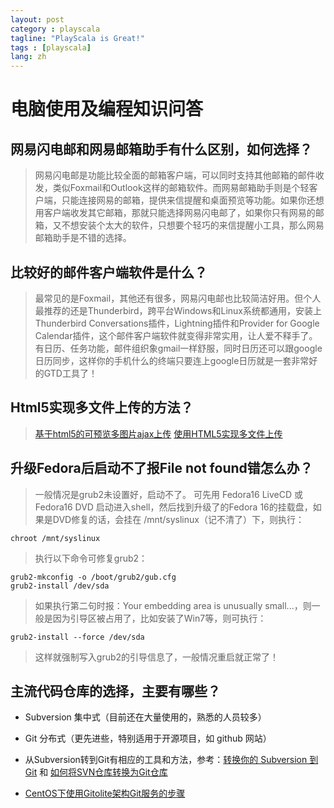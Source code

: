```yaml
---
layout: post
category : playscala
tagline: "PlayScala is Great!"
tags : [playscala]
lang: zh
---
```

# 电脑使用及编程知识问答

## 网易闪电邮和网易邮箱助手有什么区别，如何选择？

> 网易闪电邮是功能比较全面的邮箱客户端，可以同时支持其他邮箱的邮件收发，类似Foxmail和Outlook这样的邮箱软件。而网易邮箱助手则是个轻客户端，只能连接网易的邮箱，提供来信提醒和桌面预览等功能。如果你还想用客户端收发其它邮箱，那就只能选择网易闪电邮了，如果你只有网易的邮箱，又不想安装个太大的软件，只想要个轻巧的来信提醒小工具，那么网易邮箱助手是不错的选择。

## 比较好的邮件客户端软件是什么？

> 最常见的是Foxmail，其他还有很多，网易闪电邮也比较简洁好用。但个人最推荐的还是Thunderbird，跨平台Windows和Linux系统都通用，安装上Thunderbird Conversations插件，Lightning插件和Provider for Google Calendar插件，这个邮件客户端软件就变得非常实用，让人爱不释手了。有日历、任务功能，邮件组织象gmail一样舒服，同时日历还可以跟google日历同步，这样你的手机什么的终端只要连上google日历就是一套非常好的GTD工具了！
## Html5实现多文件上传的方法？

> [基于html5的可预览多图片ajax上传](http://www.zhangxinxu.com/wordpress/2011/09/%E5%9F%BA%E4%BA%8Ehtml5%E7%9A%84%E5%8F%AF%E9%A2%84%E8%A7%88%E5%A4%9A%E5%9B%BE%E7%89%87ajax%E4%B8%8A%E4%BC%A0/)
> [使用HTML5实现多文件上传](http://jinghuainfo.iteye.com/blog/1193280)

## 升级Fedora后启动不了报File not found错怎么办？

> 一般情况是grub2未设置好，启动不了。
> 可先用 Fedora16 LiveCD 或 Fedora16 DVD 启动进入shell，然后找到升级了的Fedora 16的挂载盘，如果是DVD修复的话，会挂在 /mnt/syslinux（记不清了）下，则执行：

	
	chroot /mnt/syslinux

> 执行以下命令可修复grub2：

	
	grub2-mkconfig -o /boot/grub2/gub.cfg
	grub2-install /dev/sda

> 如果执行第二句时报：Your embedding area is unusually small...，则一般是因为引导区被占用了，比如安装了Win7等，则可执行：

	
	grub2-install --force /dev/sda

> 这样就强制写入grub2的引导信息了，一般情况重启就正常了！

## 主流代码仓库的选择，主要有哪些？


*  Subversion 集中式（目前还在大量使用的，熟悉的人员较多）

*  Git 分布式（更先进些，特别适用于开源项目，如 github 网站）

*  从Subversion转到Git有相应的工具和方法，参考：[转换你的 Subversion 到 Git](http://leeiio.me/convert-subversion-to-git/) 和 [如何将SVN仓库转换为Git仓库](http://rongjih.blog.163.com/blog/static/3357446120107111449543/)

*  [CentOS下使用Gitolite架构Git服务的步骤](GitoliteSetup)

